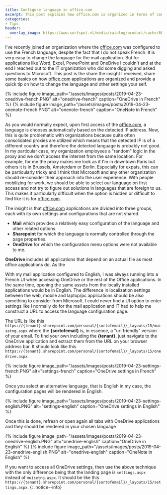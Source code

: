 ```yaml
---
title: Configure language in office.com
excerpt: This post explains how office.com is organized in terms of configuration and how to change the language
categories:
- Tips
header:
  overlay_image: https://www.surfspot.nl/media/catalog/product/cache/6b1c09900b407c50fce2db5e66ebc123/m/i/microsoft_office_365_met_logos.png
---
```


I've recently joined an organization where the [office.com](https://office.com) was configured to use the French language, despite the fact that I do not speak French. It is very easy to change the language for the mail application. But for applications like Word, Excel, PowerPoint and OneDrive I couldn't and at the end I reached out to the IT organization who did some digging and asked questions to Microsoft. This post is the share the insight I received, share some basics on how [office.com](https://office.com) applications are organized and provide a quick tip on how to change the language and other settings your self.

{% include figure image_path="/assets/images/posts/2019-04-23-onedrive-french.PNG" alt="onedrive-french" caption="OneDrive in French" %}
{% include figure image_path="/assets/images/posts/2019-04-23-onenote-french.PNG" alt="onenote-french" caption="OneNote in French" %}

As you would normally expect, upon first access of the [office.com](https://office.com), a language is chooses automatically based on the detected IP address. Now, this is quite problematic with organizations because quite often consolidated proxies are utilized which means that the detected IP is of a different country and therefore the detected language is probably not good. In my particular case, my organization employees a "random" logic in the proxy and we don't access the internet from the same location. For example, for me the proxy makes me look as if I'm in downtown Paris but others it is in Brussels, Amsterdam or Berlin. Especially for expats, this can be particularly tricky and I think that Microsoft and any other organization should re-consider their approach into the user experience. With people mobilizing for work, we should be able to select our language on first access and not try to figure out solutions in languages that are foreign to us. This makes it particularly difficult when the option is hidden or difficult to find like it is for [office.com](https://office.com).

The insight is that [office.com](https://office.com) applications are divided into three groups, each with its own settings and configurations that are not shared. 

- **Mail** which provides a relatively easy configuration of the language and other related options. 
- **Sharepoint** for which the language is normally controlled through the page properties.
- **OneDrive** for which the configuration menu options were not available to me. 

**OneDrive** includes all applications that depend on an actual file as most office applications do. As the

With my mail application configured to English, I was always running into a French UI when accessing OneDrive or the rest of the Office applications. In the same time, opening the same assets from the locally installed applications would be in English. The difference in localization settings between the web, mobile and laptop/pc applications should be also something to consider from Microsoft. I could never find a UI option to enter settings like I normally do for the mail application and IT had to help me construct a URL to access the language configuration page. 

The URL is like this `https://{tenant}.sharepoint.com/personal/{sortofemail}/_layouts/15/muisetng.aspx` where the **{sortofemail}** is, in essence, a "url friendly" version of your email. To find your own including the **{tenant}**, just navigate to the OneDrive application and extract them from the URL on your browser address bar. It should look like this `https://{tenant}.sharepoint.com/personal/{sortofemail}/_layouts/15/onedrive.aspx`.

{% include figure image_path="/assets/images/posts/2019-04-23-settings-french.PNG" alt="settings-french" caption="OneDrive settings in French" %}

Once you select an alternative language, that is English in my case, the configuration pages will be rendered in English.

{% include figure image_path="/assets/images/posts/2019-04-23-settings-english.PNG" alt="settings-english" caption="OneDrive settings in English" %}

Once this is done, refresh or open again all tabs with OneDrive applications and they should be rendered in your chosen language

{% include figure image_path="/assets/images/posts/2019-04-23-onedrive-english.PNG" alt="onedrive-english" caption="OneDrive in English" %}
{% include figure image_path="/assets/images/posts/2019-04-23-onedrive-english.PNG" alt="onedrive-english" caption="OneNote in English" %}

If you want to access all OneDrive settings, then use the above technique with the only difference being that the landing page is `settings.aspx` instead of `muisetng.aspx`. It should be like this `https://{tenant}.sharepoint.com/personal/{sortofemail}/_layouts/15/settings.aspx`.
{: .notice--info}